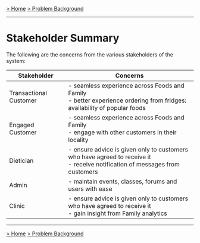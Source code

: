 [> Home](../README.md)  [> Problem Background](README.md)

---

# Stakeholder Summary

The following are the concerns from the various stakeholders of the system:

| Stakeholder            | Concerns                                                     |
| ---------------------- | ------------------------------------------------------------ |
| Transactional Customer | - seamless experience across Foods and Family<br/>- better experience ordering from fridges: availability of popular foods |
| Engaged Customer       | - seamless experience across Foods and Family<br/>- engage with other customers in their locality |
| Dietician              | - ensure advice is given only to customers who have agreed to receive it<br/>- receive notification of messages from customers |
| Admin                  | - maintain events, classes, forums and users with ease<br/>  |
| Clinic                 | - ensure advice is given only to customers who have agreed to receive it<br/>- gain insight from Family analytics |

---

[> Home](../README.md)  [> Problem Background](README.md)